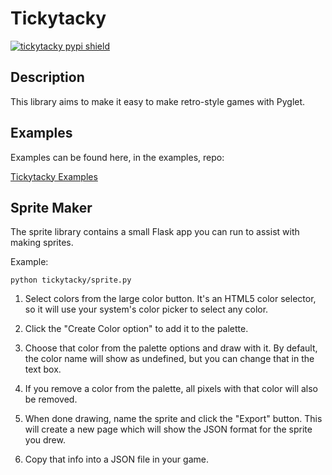 # Tickytacky

[![tickytacky pypi shield](https://img.shields.io/pypi/v/tickytacky)](https://pypi.org/project/tickytacky/)

## Description

This library aims to make it easy to make retro-style games with Pyglet.

## Examples

Examples can be found here, in the examples, repo:

[Tickytacky Examples](https://github.com/numbertheory/tickytacky-examples)

## Sprite Maker

The sprite library contains a small Flask app you can run to assist with making
sprites.

Example:
```
python tickytacky/sprite.py
```

1. Select colors from the large color button. It's an HTML5 color selector, so it will
use your system's color picker to select any color.

2. Click the "Create Color option" to add it to the palette.

3. Choose that color from the palette options and draw with it. By default, the color name
will show as undefined, but you can change that in the text box.

4. If you remove a color from the palette, all pixels with that color will also be removed.

5. When done drawing, name the sprite and click the "Export" button. This will create a
new page which will show the JSON format for the sprite you drew.

6. Copy that info into a JSON file in your game.
